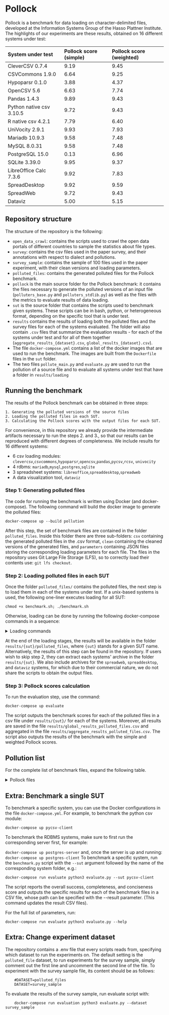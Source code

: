 # Pollock
Pollock is a benchmark for data loading on character-delimited files, developed at the Information Systems Group of the Hasso Plattner Institute.
The highlights of our experiments are these results, obtained on 16 different systems under test:
<div align="center">

| System under test                                | Pollock score (simple) | Pollock score (weighted)|
| :----|:----|:----|
|CleverCSV 0.7.4       |9.19  |9.45|
|CSVCommons 1.9.0     |6.64  |9.25|
|Hypoparsr 0.1.0     |3.88  |4.37|
|OpenCSV 5.6        |6.63  |7.74|
|Pandas  1.4.3     |9.89  |9.43|
|Python native csv 3.10.5          |9.72  |9.43|
|R native csv 4.2.1          |7.79  |6.40|
|UniVocity 2.9.1      |9.93  |7.93|
|Mariadb 10.9.3        |9.58  |7.48|
|MySQL 8.0.31          |9.58  |7.48|
|PostgreSQL 15.0       |0.13  |6.96|
|SQLite 3.39.0 |9.95  |9.37|
|LibreOffice Calc 7.3.6    |9.92  |7.83|
|SpreadDesktop  |9.92  |9.59|
|SpreadWeb      |9.72  |9.43|
|Dataviz|5.00|5.15|

</div>

## Repository structure

The structure of the repository is the following:

- `open_data_crawl`: contains the scripts used to crawl the open data portals of different countries to sample the statistics about file types.
- `survey`: contains the csv files used in the paper survey, and their annotations with respect to dialect and pollutions.
- `survey_sample`: contains the sample of 100 files used in the paper experiment, with their clean versions and loading parameters.
- `polluted_files`: contains the generated polluted files for the Pollock benchmark.
- `pollock` is the main source folder for the Pollock benchmark: it contains the files necessary to generate the polluted versions of an input file (`polluters_base.py` and `polluters_stdlib.py`) as well as the files with the metrics to evaluate results of data loading.
- `sut` is the source folder that contains the scripts used to benchmark given systems. These scripts can be in bash, python, or heterogeneous format, depending on the specific tool that is under test.
- `results` contains the results of loading both the polluted files and the survey files for each of the systems evaluated. The folder will also contain `.csv` files that summarize the evaluation results - for each of the systems under test and for all of them together (`aggregate_results_{dataset}.csv`, `global_results_{dataset}.csv`).
- The file `docker-compose.yml` contains a list of the docker images that are used to run the benchmark. The images are built from the `Dockerfile` files in the `sut` folder.
- The two files `pollute_main.py` and `evaluate.py` are used to run the pollution of a source file and to evaluate all systems under test that have a folder in `results/loading`


## Running the benchmark

The results of the Pollock benchmark can be obtained in three steps:

    1. Generating the polluted versions of the source files
    2. Loading the polluted files in each SUT.
    3. Calculating the Pollock scores with the output files for each SUT.

For convenience, in this repository we already provide the intermediate artifacts necessary to run the steps 2. and 3., so that our results can be reproduced with different degrees of completeness.
We include results for 16 different systems:
 - 6 csv loading modules: `clevercsv`,`csvcommons`,`hypoparsr`,`opencsv`,`pandas`,`pycsv`,`rcsv`, `univocity`
 - 4 rdbms: `mariadb`,`mysql`,`postgres`,`sqlite`
 - 3 spreadsheet systems: `libreoffice`,`spreaddesktop`,`spreadweb`
 - A data visualization tool, `dataviz`

### Step 1: Generating polluted files
The code for running the benchmark is written using Docker (and docker-compose).
The following command will build the docker image to generate the polluted files:

    docker-compose up --build pollution

After this step, the set of benchmark files are contained in the folder `polluted_files`.
Inside this folder there are three sub-folders: `csv` containing the generated polluted files in the .csv format, 
`clean` containing the cleaned versions of the generated files, and `parameters` containing JSON files storing the corresponding loading parameters for each file.
The files in the repository uses Git Large File Storage (LFS), so to correctly load their contents use:
```git lfs checkout```.

### Step 2: Loading polluted files in each SUT
Once the folder `polluted_files/` contains the polluted files, the next step is to load them in each of the systems under test. 
If a unix-based systems is used, the following one-liner executes loading for all SUT:

    chmod +x benchmark.sh; ./benchmark.sh    

Otherwise, loading can be done by running the following docker-compose commands in a sequence:

<details>
<summary>Loading commands</summary>

    docker-compose up --detach mariadb-server mysql-server postgres-server
    docker-compose up opencsv-client
    docker-compose up csvcommons-client
    docker-compose up univocity-client
    docker-compose up pycsv-client
    docker-compose up pandas-client
    docker-compose up rcsv-client
    docker-compose up clevercs-client
    docker-compose up rhypoparsr-client
    docker-compose up libreoffice-client
    docker-compose up sqlite-client
    
    docker-compose up postgres-client
    docker-compose up mariadb-client
    docker-compose up mysql-client
</details>

At the end of the loading stages, the results will be available in the folder `results/{sut}/polluted_files`, where `{sut}` stands for a given SUT name.
Alternatively, the results of this step can be found in the repository.
If users wish to skip step 2, they can extract each systems' archive in the folder `results/{sut}`.
We also include archives for the `spreadweb`, `spreaddesktop`, and `dataviz` systems, for which due to their commercial nature, we do not share the scripts to obtain the output files.

### Step 3: Pollock scores calculation
To run the evaluation step, use the command:

    docker-compose up evaluate

The script outputs the benchmark scores for each of the polluted files in a csv file under `results/{sut}/` for each of the systems.
Moreover, all results are saved in the file `results/global_results_polluted_files.csv` and aggregated in the file `results/aggregate_results_polluted_files.csv`.
The script also outputs the results of the benchmark with the simple and weighted Pollock scores.

## Pollution list
For the complete list of benchmark files, expand the following table.
<details>
<summary>Pollock files</summary>

| Pollution level                                | File name                          | Pollution type                                                                                                                       |
|------------------------------------------------|------------------------------------|--------------------------------------------------------------------------------------------------------------------------------------|
| Standard file                                  | source.csv                         | Standard file                                                                                                                        |
| File and table pollution (12 files)            | file_no_payload.csv                | Empty file, with a size of 0 bytes                                                                                                   |
|                                                | file_no_trailing_newline.csv       | File terminated without a newline sequence                                                                                           |
|                                                | file_double_trailing_newline.csv   | File terminated with a double newline sequence                                                                                       | 
|                                                | file_no_header.csv                 | File where there is no header row                                                                                                    |
|                                                | file_header_multirow_2.csv         | File where there are two header rows.                                                                                                |
|                                                | file_header_multirow_3.csv         | File where are three header rows.                                                                                                    |
|                                                | file_preamble.csv                  | File with a preamble rows delimited from the rest of the file with an empty row.                                                     |
|                                                | file_multitable_less.csv           | File with two tables, the first with less columns than the second.                                                                   |
|                                                | file_multitable_more.csv           | File with two tables, the first with more columns than the second.                                                                   |
|                                                | file_multitable_same.csv           | File with two tables with the same number of columns.                                                                                |
|                                                | file_header_only.csv               | File with only header row.                                                                                                           |
|                                                | file_one_data_row.csv              | File with a single data row.                                                                                                         |
| Inconsistent number of delimiters (1428 files) | row_less_sep_rowX_colY.csv         | File where row X has a missing delimiter corresponding to column Y (672 files, one for each row/col combination except first column) |
|                                                | row_more_sep_rowX_colY.csv         | File where row X has an extra delimiter corresponding to column Y (756 files, one for each row/col combination)                      |
| Structural character change (849 files)        | file_field_delimiter_0x20.csv      | File where fields are delimited with space.                                                                                          |
|                                                | file_field_delimiter_0x2C_0x20.csv | File where fields are delimited with comma and space.                                                                                |
|                                                | file_field_delimiter_0x3B.csv      | File where fields are delimited with semicolon.                                                                                      |
|                                                | file_field_delimiter_0x9.csv       | File where fields are delimited with tab.                                                                                            |
|                                                | file_quotation_char_0x27.csv       | File where the quotation character is the apostrophe.                                                                                |
|                                                | file_escape_char_0x5C.csv          | File where the escape character is the backslash.                                                                                    |
|                                                | file_escape_char_0x00.csv          | File where the escape character is missing.                                                                                          |
|                                                | file_record_delimiter_0xA.csv      | File where rows end with the LF character.                                                                                           |
|                                                | file_record_delimiter_0xD.csv      | File where rows end with the CR character.                                                                                           |
|                                                | row_extra_quoteX_colY.csv          | File where the cell in row X and column Y has an extra, unescaped quotation character (756 files, one for each row/col combination)  |
|                                                | row_field_delimiter_X_0x20.csv     | File where only row X is delimited with the space character (84 files one for each row)                                              |


</details>

## Extra: Benchmark a single SUT
To benchmark a specific system, you can use the Docker configurations in the file `docker-compose.yml`.
For example, to benchmark the python csv module:

`docker-compose up pycsv-client`

To benchmark the RDBMS systems, make sure to first run the corresponding server first, for example:

`docker-compose up postgres-server`
and, once the server is up and running:
`docker-compose up postgres-client`
To benchmark a specific system, run the `benchmark.py` script with the `--sut` argument followed by the name of the corresponding system folder, e.g.:

`docker-compose run evaluate python3 evaluate.py --sut pycsv-client`

The script reports the overall success, completeness, and conciseness score and outputs the specific results for each of the benchmark files in a CSV file, whose path can be specified with the --result parameter.
(This command updates the result CSV files).

For the full list of parameters, run:

`docker-compose run evaluate python3 evaluate.py --help`

## Extra: Change experiment dataset
The repository contains a .env file that every scripts reads from, specifying which dataset to run the experiments on.
The default setting is the `polluted_file` dataset, to run experiments for the survey sample, simply comment out the first line and uncomment the second line of the file.
To experiment with the survey sample file, its content should be as follows:
```
    #DATASET=polluted_files
    DATASET=survey_sample
```
To evaluate the results of the survey sample, run evaluate script with:
```
    docker-compose run evaluation python3 evaluate.py --dataset survey_sample
```
